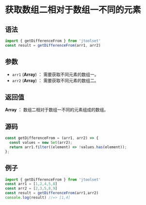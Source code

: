 
# 获取数组二相对于数组一不同的元素

## 语法

```js
import { getDifferenceFrom } from 'jtoolset'
const result = getDifferenceFrom(arr1, arr2)
```

## 参数

- `arr1` (**Array**) ： 需要获取不同元素的数组一。
- `arr2` (**Array**) ： 需要获取不同元素的数组二。


## 返回值

**Array** ： 数组二相对于数组一不同的元素组成的数组。

## 源码


```js
const getDifferenceFrom = (arr1, arr2) => {
  const values = new Set(arr2);
  return arr1.filter((element) => !values.has(element));
};
```

## 例子


```js
import { getDifferenceFrom } from 'jtoolset'
const arr1 = [1,2,4,5,8]
const arr2 = [2,3,5,8,9]
const result = getDifferenceFrom(arr1,arr2)
console.log(result) //=> [1,4]
```